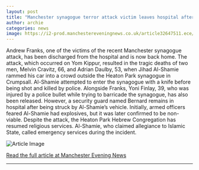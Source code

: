 ```yaml
---
layout: post
title: "Manchester synagogue terror attack victim leaves hospital after being stabbed"
author: archie
categories: news
image: https://i2-prod.manchestereveningnews.co.uk/article32647511.ece/ALTERNATES/s1200/0_Manchester-synagogue-incident.jpg
---
```

Andrew Franks, one of the victims of the recent Manchester synagogue attack, has been discharged from the hospital and is now back home. The attack, which occurred on Yom Kippur, resulted in the tragic deaths of two men, Melvin Cravitz, 66, and Adrian Daulby, 53, when Jihad Al-Shamie rammed his car into a crowd outside the Heaton Park synagogue in Crumpsall. Al-Shamie attempted to enter the synagogue with a knife before being shot and killed by police. Alongside Franks, Yoni Finlay, 39, who was injured by a police bullet while trying to barricade the synagogue, has also been released. However, a security guard named Bernard remains in hospital after being struck by Al-Shamie’s vehicle. Initially, armed officers feared Al-Shamie had explosives, but it was later confirmed to be non-viable. Despite the attack, the Heaton Park Hebrew Congregation has resumed religious services. Al-Shamie, who claimed allegiance to Islamic State, called emergency services during the incident.

![Article Image](https://i2-prod.manchestereveningnews.co.uk/article32647511.ece/ALTERNATES/s1200/0_Manchester-synagogue-incident.jpg)

[Read the full article at Manchester Evening News](https://www.manchestereveningnews.co.uk/news/greater-manchester-news/manchester-synagogue-terror-attack-victim-32703395)

---

